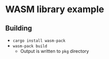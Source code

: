 # WASM library example

## Building

- `cargo install wasm-pack`
- `wasm-pack build`
  - Output is written to `pkg` directory
